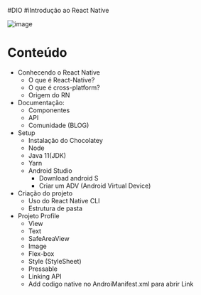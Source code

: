 #DIO
#iIntrodução ao React Native

![image](https://user-images.githubusercontent.com/80927757/171232684-056ae5ec-4b7d-4b1e-aa87-f9ad54a21c2e.png)

# Conteúdo
- Conhecendo o React Native
  - O que é React-Native?
  - O que é cross-platform?
  - Origem do RN
- Documentação:
  - Componentes
  - API
  - Comunidade (BLOG) 
- Setup
  - Instalação do Chocolatey
  - Node
  - Java 11(JDK)
  - Yarn
  - Android Studio
    - Download android S
    - Criar um ADV (Android Virtual Device)
- Criação do projeto
  - Uso do React Native CLI
  - Estrutura de pasta
- Projeto Profile
  - View
  - Text
  - SafeAreaView
  - Image
  - Flex-box
  - Style (StyleSheet)
  - Pressable       
  - Linking API
  - Add codigo native  no AndroiManifest.xml para abrir Link
